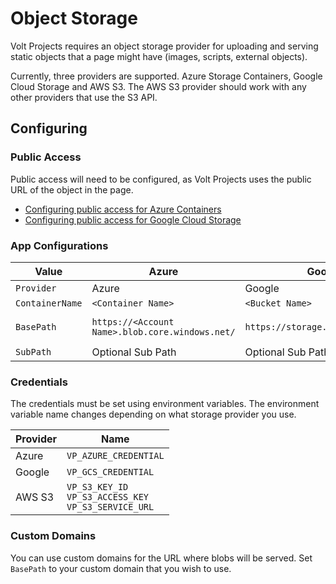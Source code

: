 # Object Storage

Volt Projects requires an object storage provider for uploading and serving static objects that a page might have (images, scripts, external objects).

Currently, three providers are supported. Azure Storage Containers, Google Cloud Storage and AWS S3. The AWS S3 provider should work with any other providers that use the S3 API.

## Configuring

### Public Access

Public access will need to be configured, as Volt Projects uses the public URL of the object in the page.

- [Configuring public access for Azure Containers](https://learn.microsoft.com/en-au/azure/storage/blobs/anonymous-read-access-configure)
- [Configuring public access for Google Cloud Storage](https://cloud.google.com/storage/docs/access-control/making-data-public)

### App Configurations

Value           |Azure                                                    |Google                            |AWS S3                                                |
--------------- |-------------------------------------------------------- |--------------------------------- |----------------------------------------------------- |
`Provider`      |Azure                                                    |Google                            |S3                                                    |
`ContainerName` |`<Container Name>`                                       |`<Bucket Name>`                   |`<Bucket Name>`                                       |
`BasePath`      |`https://<Account Name>.blob.core.windows.net/`          |`https://storage.googleapis.com/` |`https://<Bucket Name>.s3.<AWS Region>.amazonaws.com` |
`SubPath`       |Optional Sub Path                                        |Optional Sub Path                 |Optional Sub Path                                     |

### Credentials

The credentials must be set using environment variables. The environment variable name changes depending on what storage provider you use.

Provider |Name                                                        |
-------- |----------------------------------------------------------- |
Azure    |`VP_AZURE_CREDENTIAL`                                       |
Google   |`VP_GCS_CREDENTIAL`                                         |
AWS S3   |`VP_S3_KEY_ID`<br>`VP_S3_ACCESS_KEY`<br>`VP_S3_SERVICE_URL` |

### Custom Domains

You can use custom domains for the URL where blobs will be served. Set `BasePath` to your custom domain that you wish to use.
